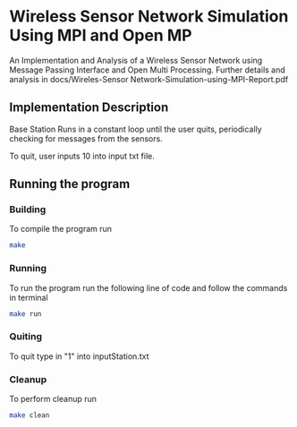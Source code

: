 # Wireless Sensor Network Simulation Using MPI and Open MP
An Implementation and Analysis of a Wireless Sensor Network using Message Passing Interface and Open Multi Processing. Further details and analysis in docs/Wireles-Sensor Network-Simulation-using-MPI-Report.pdf

## Implementation Description
Base Station Runs in a constant loop until the user quits, periodically checking for messages from the sensors. 

To quit, user inputs 10 into input txt file. 

## Running the program
### Building
To compile the program run
```bash
make
```
### Running 
To run the program run the following line of code and follow the commands in terminal
```bash
make run
```

### Quiting
To quit type in "1" into inputStation.txt

### Cleanup
To perform cleanup run 
```bash
make clean
```
